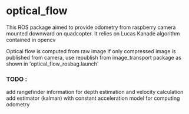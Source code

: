 # optical_flow
This ROS package aimed to provide odometry from raspberry camera mounted downward on quadcopter. It relies on Lucas Kanade algorithm contained in opencv

Optical flow is computed from raw image if only compressed image is published from camera, use republish from image_transport package as shown in 'optical_flow_rosbag.launch'

### TODO  :
add rangefinder information for depth estimation and velocity calculation
add estimator (kalman) with constant acceleration model for computing odometry
